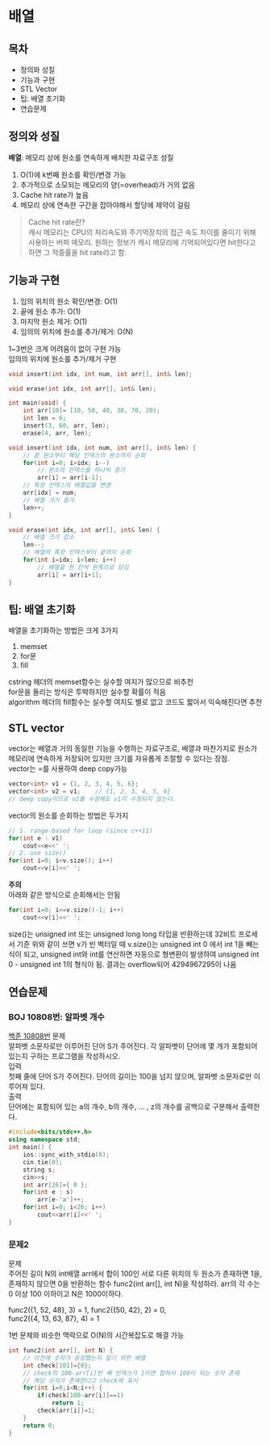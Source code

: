 # 배열
## 목차
- 정의와 성질
- 기능과 구현
- STL Vector
- 팁: 배열 초기화
- 연습문제

## 정의와 성질
**배열**: 메모리 상에 원소를 연속하게 배치한 자료구조
성질
1. O(1)에 k번째 원소를 확인/변경 가능
2. 추가적으로 소모되는 메모리의 양(=overhead)가 거의 없음
3. Cache hit rate가 높음
4. 메모리 상에 연속한 구간을 잡아야해서 할당에 제약이 걸림

> Cache hit rate란?  
캐시 메모리는 CPU의 처리속도와 주기억장치의 접근 속도 차이를 줄이기 위해 사용하는 버퍼 메모리.  원하는 정보가 캐시 메모리에 기억되어있다면 hit한다고 하면 그 적중률을 hit rate라고 함.

## 기능과 구현
1. 임의 위치의 원소 확인/변경: O(1)
2. 끝에 원소 추가: O(1)
3. 마지막 원소 제거: O(1)
4. 임의의 위치에 원소를 추가/제거: O(N)

1~3번은 크게 어려움이 없이 구현 가능  
임의의 위치에 원소를 추가/제거 구현
```cpp
void insert(int idx, int num, int arr[], int& len);

void erase(int idx, int arr[], int& len);

int main(void) {
	int arr[10]= [10, 50, 40, 30, 70, 20);
	int len = 6;
	insert(3, 60, arr, len);
	erase(4, arr, len);
```

```cpp
void insert(int idx, int num, int arr[], int& len) {
	// 끝 원소부터 해당 인덱스의 원소까지 순회
	for(int i=0; i>idx; i--)
		// 원소의 인덱스를 하나씩 증가
		arr[i] = arr[i-1];
	// 특정 인덱스의 배열값을 변경
	arr[idx] = num;
	// 배열 크기 증가
	len++;
}

void erase(int idx, int arr[], int& len) {
	// 배열 크기 감소
	len--;
	// 배열의 특정 인덱스부터 끝까지 순회
	for(int i=idx; i<len; i++)
		// 배열을 한 칸씩 왼쪽으로 당김
		arr[i] = arr[i+1];
}
```


## 팁: 배열 초기화
배열을 초기화하는 방법은 크게 3가지
1. memset
2. for문
3. fill

cstring 헤더의 memset함수는 실수할 여지가 많으므로 비추천  
for문을 돌리는 방식은 투박하지만 실수할 확률이 적음  
algorithm 헤더의 fill함수는 실수할 여지도 별로 없고 코드도 짧아서 익숙해진다면 추천  

## STL vector
vector는 배열과 거의 동일한 기능을 수행하는 자료구조로, 배열과 마찬가지로 원소가 메모리에 연속하게 저장되어 있지만 크기를 자유롭게 조절할 수 있다는 장점.  
vector는 =를 사용하여 deep copy가능

```cpp
vector<int> v1 = {1, 2, 3, 4, 5, 6};
vector<int> v2 = v1;	// {1, 2, 3, 4, 5, 6}
// deep copy이므로 v2를 수정해도 v1이 수정되지 않는다.
```

vector의 원소를 순회하는 방법은 두가지  
```cpp
// 1. range-based for loop (since c++11)
for(int e : v1)
	cout<<e<<' ';
// 2. use size()
for(int i=0; i<v.size(); i++)
	cout<<v[i]<<' ';
```

**주의**  
아래와 같은 방식으로 순회해서는 안됨
```cpp
for(int i=0; i<=v.size()-1; i++)
	cout<<v[i]<<' ';
```

size()는 unsigned int 또는 unsigned long long 타입을 반환하는데 32비트 프로세서 기준 위와 같이 쓰면 v가 빈 벡터일 때 v.size()는 unsigned int 0 에서 int 1을 빼는 식이 되고, unsigned int와 int를 연산하면 자동으로 형변환이 발생하여 unsigned int 0 - unsigned int 1의 형식이 됨. 결과는 overflow되어 4294967295이 나옴

## 연습문제
### BOJ 10808번: 알파벳 개수
[백준 10808번](https://www.acmicpc.net/problem/10808)
문제  
알파벳 소문자로만 이루어진 단어 S가 주어진다. 각 알파벳이 단어에 몇 개가 포함되어 있는지 구하는 프로그램을 작성하시오.   
입력  
첫째 줄에 단어 S가 주어진다. 단어의 길이는 100을 넘지 않으며, 알파벳 소문자로만 이루어져 있다.  
출력  
단어에는 포함되어 있는 a의 개수, b의 개수, ... , z의 개수를 공백으로 구분해서 출력한다.

```cpp
#include<bits/stdc++.h>
using namespace std;
int main() {
	ios::sync_with_stdio(0);
	cin.tie(0);
    string s;
    cin>>s;
    int arr[26]={ 0 };
    for(int e : s)
        arr[e-'a']++;
    for(int i=0; i<26; i++)
        cout<<arr[i]<<' ';
}
```

### 문제2
문제  
주어진 길이 N의 int배열 arr에서 합이 100인 서로 다른 위치의 두 원소가 존재하면 1을, 존재하지 않으면 0을 반환하는 함수 func2(int arr[], int N)을 작성하라. arr의 각 수는 0 이상 100 이하이고 N은 1000이하다.

func2({1, 52, 48}, 3) = 1, 
func2({50, 42}, 2) = 0,  
func2({4, 13, 63, 87}, 4) = 1  

1번 문제와 비슷한 맥락으로 O(N)의 시간복잡도로 해결 가능

```cpp
int func2(int arr[], int N) {
    // 이전에 숫자가 등장했는지 알기 위한 배열
    int check[101]={0};
    // check의 100-arr[i]번 째 인덱스가 1이면 합쳐서 100이 되는 숫자 존재
    // 해당 숫자가 존재한다고 check에 표시
    for(int i=0;i<N;i++) {
        if(check[100-arr[i]]==1)
            return 1;
        check[arr[i]]=1;
    }
    return 0;
}
```
